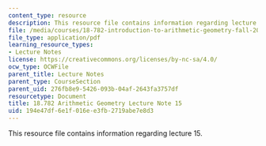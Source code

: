 ```yaml
---
content_type: resource
description: This resource file contains information regarding lecture 15.
file: /media/courses/18-782-introduction-to-arithmetic-geometry-fall-2013/194e47df6e1f016ee3fb2719abe7e8d3_MIT18_782F13_lec15.pdf
file_type: application/pdf
learning_resource_types:
- Lecture Notes
license: https://creativecommons.org/licenses/by-nc-sa/4.0/
ocw_type: OCWFile
parent_title: Lecture Notes
parent_type: CourseSection
parent_uid: 276fb8e9-5426-093b-04af-2643fa3757df
resourcetype: Document
title: 18.782 Arithmetic Geometry Lecture Note 15
uid: 194e47df-6e1f-016e-e3fb-2719abe7e8d3
---
```

This resource file contains information regarding lecture 15.